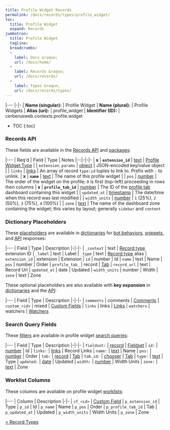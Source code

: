 ```yaml
---
title: Profile Widget Records
permalink: /docs/records/types/profile_widget/
toc:
  title: Profile Widget
  expand: Records
jumbotron:
  title: Profile Widget
  tagline: 
  breadcrumbs:
  -
    label: Docs &raquo;
    url: /docs/home/
  -
    label: Records &raquo;
    url: /docs/records/
  -
    label: Types &raquo;
    url: /docs/records/types/
---
```


|---
|-|-
| **Name (singular):** | Profile Widget
| **Name (plural):** | Profile Widgets
| **Alias (uri):** | profile_widget
| **Identifier (ID):** | cerberusweb.contexts.profile.widget

* TOC
{:toc}

### Records API

These fields are available in the [Records API](/docs/api/endpoints/records/) and [packages](/docs/packages/):

|---
| Req'd | Field | Type | Notes
|:-:|-|-|-
| **x** | **`extension_id`** | [text](/docs/records/fields/types/text/) | [Profile Widget Type](/docs/plugins/extensions/points/cerb.profile.tab.widget/) 
|   | `extension_params` | [object](/docs/records/fields/types/object/) | JSON-encoded key/value object 
|   | `links` | [links](/docs/records/fields/types/links/) | An array of record `type:id` tuples to link to. Prefix with `-` to unlink. 
| **x** | **`name`** | [text](/docs/records/fields/types/text/) | The name of this profile widget 
|   | `pos` | [number](/docs/records/fields/types/number/) | The order of the widget on the profile; `0` is first (top-left) proceeding in rows then columns 
| **x** | **`profile_tab_id`** | [number](/docs/records/fields/types/number/) | The ID of the [profile tab](/docs/records/types/profile_tab/) dashboard containing this widget 
|   | `updated_at` | [timestamp](/docs/records/fields/types/timestamp/) | The date/time when this record was last modified 
|   | `width_units` | [number](/docs/records/fields/types/number/) | `1` (25%), `2` (50%), `3` (75%), `4` (100%) 
|   | `zone` | [text](/docs/records/fields/types/text/) | The name of the dashboard zone containing the widget; this varies by layout; generally `sidebar` and `content` 

### Dictionary Placeholders

These [placeholders](/docs/scripting/variables/#placeholders) are available in [dictionaries](/docs/bots/behaviors/dictionaries/) for [bot behaviors](/docs/bots/behaviors/), [snippets](/docs/snippets/), and [API](/docs/api/) responses:

|---
| Field | Type | Description
|-|-|-
| `_context` | text | [Record type](/docs/records/types/) extension ID
| `_label` | text | Label
| `_type` | text | [Record type](/docs/records/types/) alias
| `extension_id` | extension | Extension
| `id` | number | Id
| `name` | text | Name
| `pos` | number | Order
| `profile_tab_` | record | [Tab](/docs/records/types/profile_tab/)
| `record_url` | text | Record Url
| `updated_at` | date | Updated
| `width_units` | number | Width
| `zone` | text | Zone

These optional placeholders are also available with **key expansion** in [dictionaries](/docs/bots/behaviors/dictionaries/key-expansion/) and the [API](/docs/api/responses/#expanding-keys-in-api-requests):

|---
| Field | Type | Description
|-|-|-
| `comments` | comments | [Comments](/docs/bots/behaviors/dictionaries/key-expansion/#comments)
| `custom_<id>` | mixed | [Custom Fields](/docs/bots/behaviors/dictionaries/key-expansion/#custom-fields)
| `links` | links | [Links](/docs/bots/behaviors/dictionaries/key-expansion/#links)
| `watchers` | watchers | [Watchers](/docs/bots/behaviors/dictionaries/key-expansion/#watchers)
	
### Search Query Fields

These [filters](/docs/search/#filters) are available in profile widget [search queries](/docs/search/):

|---
| Field | Type | Description
|-|-|-
| `fieldset:` | [record](/docs/search/#deep-search) | [Fieldset](/docs/records/types/custom_fieldset/)
| `id:` | [number](/docs/search/#numbers) | Id
| `links:` | [links](/docs/search/#links) | Record Links
| `name:` | [text](/docs/search/#text) | Name
| `pos:` | [number](/docs/search/#numbers) | Order
| `tab:` | [record](/docs/search/#deep-search) | [Tab](/docs/records/types/profile_tab/)
| `tab.id:` | [chooser](/docs/search/#choosers) | [Tab](/docs/records/types/profile_tab/)
| `type:` | [text](/docs/search/#text) | Type
| `updated:` | [date](/docs/search/#dates) | Updated
| `width:` | [number](/docs/search/#numbers) | Width Units
| `zone:` | [text](/docs/search/#text) | Zone
	
### Worklist Columns

These columns are available on profile widget [worklists](/docs/worklists/):

|---
| Column | Description
|-|-
| `cf_<id>` | [Custom Field](/docs/records/types/custom_field/)
| `p_extension_id` | Type
| `p_id` | Id
| `p_name` | Name
| `p_pos` | Order
| `p_profile_tab_id` | Tab
| `p_updated_at` | Updated
| `p_width_units` | Width Units
| `p_zone` | Zone

<div class="section-nav">
	<div class="left">
		<a href="/docs/records/types/" class="prev">&lt; Record Types</a>
	</div>
	<div class="right align-right">
	</div>
</div>
<div class="clear"></div>